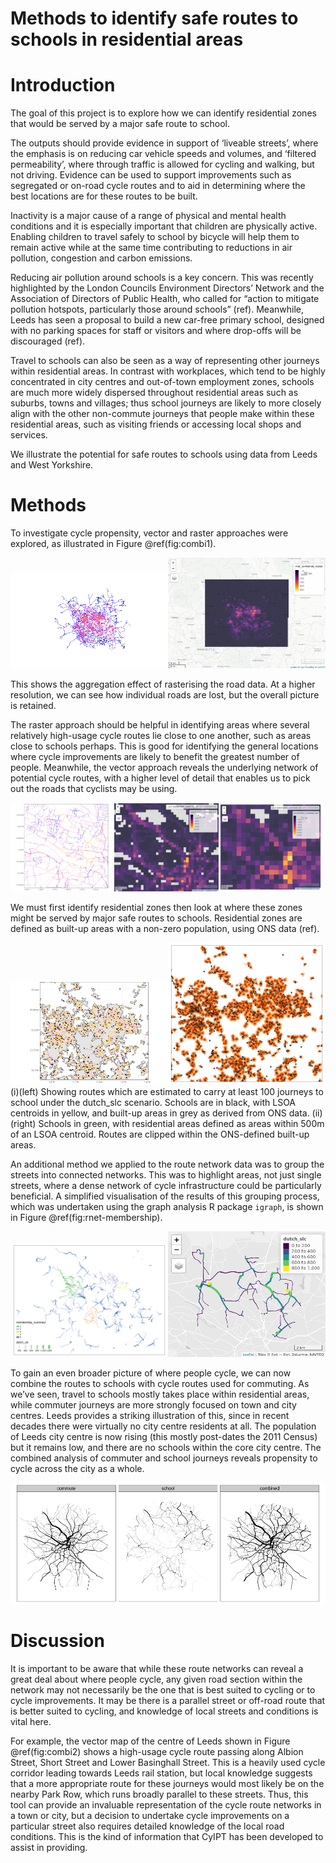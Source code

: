 Methods to identify safe routes to schools in residential areas
================

<!-- README.md is generated from README.Rmd. Please edit that file -->

# Introduction

<!-- badges: start -->

<!-- badges: end -->

The goal of this project is to explore how we can identify residential
zones that would be served by a major safe route to school.

The outputs should provide evidence in support of ‘liveable streets’,
where the emphasis is on reducing car vehicle speeds and volumes, and
‘filtered permeability’, where through traffic is allowed for cycling
and walking, but not driving. Evidence can be used to support
improvements such as segregated or on-road cycle routes and to aid in
determining where the best locations are for these routes to be built.

Inactivity is a major cause of a range of physical and mental health
conditions and it is especially important that children are physically
active. Enabling children to travel safely to school by bicycle will
help them to remain active while at the same time contributing to
reductions in air pollution, congestion and carbon emissions.

Reducing air pollution around schools is a key concern. This was
recently highlighted by the London Councils Environment Directors’
Network and the Association of Directors of Public Health, who called
for “action to mitigate pollution hotspots, particularly those around
schools” (ref). Meanwhile, Leeds has seen a proposal to build a new
car-free primary school, designed with no parking spaces for staff or
visitors and where drop-offs will be discouraged (ref).

Travel to schools can also be seen as a way of representing other
journeys within residential areas. In contrast with workplaces, which
tend to be highly concentrated in city centres and out-of-town
employment zones, schools are much more widely dispersed throughout
residential areas such as suburbs, towns and villages; thus school
journeys are likely to more closely align with the other non-commute
journeys that people make within these residential areas, such as
visiting friends or accessing local shops and services.

We illustrate the potential for safe routes to schools using data from
Leeds and West Yorkshire.

# Methods

To investigate cycle propensity, vector and raster approaches were
explored, as illustrated in Figure
@ref(fig:combi1).

<img src="combined rnet.png" title="Demonstration of vector vs raster representations of combined commute/school travel route networks in sample region (West Yorkshire)." alt="Demonstration of vector vs raster representations of combined commute/school travel route networks in sample region (West Yorkshire)." width="50%" /><img src="combined rnet 1km raster.png" title="Demonstration of vector vs raster representations of combined commute/school travel route networks in sample region (West Yorkshire)." alt="Demonstration of vector vs raster representations of combined commute/school travel route networks in sample region (West Yorkshire)." width="50%" />

This shows the aggregation effect of rasterising the road data. At a
higher resolution, we can see how individual roads are lost, but the
overall picture is retained.

The raster approach should be helpful in identifying areas where several
relatively high-usage cycle routes lie close to one another, such as
areas close to schools perhaps. This is good for identifying the general
locations where cycle improvements are likely to benefit the greatest
number of people. Meanwhile, the vector approach reveals the underlying
network of potential cycle routes, with a higher level of detail that
enables us to pick out the roads that cyclists may be
using.

<img src="combined_rnet_leeds_centre.png" title="The vector route network, 100m and 200m resolution raster images for the centre of Leeds, showing the combined commute/school travel networks." alt="The vector route network, 100m and 200m resolution raster images for the centre of Leeds, showing the combined commute/school travel networks." width="33%" /><img src="100m_clxm_leeds_centre.png" title="The vector route network, 100m and 200m resolution raster images for the centre of Leeds, showing the combined commute/school travel networks." alt="The vector route network, 100m and 200m resolution raster images for the centre of Leeds, showing the combined commute/school travel networks." width="33%" /><img src="200m_clxm_leeds_centre.png" title="The vector route network, 100m and 200m resolution raster images for the centre of Leeds, showing the combined commute/school travel networks." alt="The vector route network, 100m and 200m resolution raster images for the centre of Leeds, showing the combined commute/school travel networks." width="33%" />

We must first identify residential zones then look at where these zones
might be served by major safe routes to schools. Residential zones are
defined as built-up areas with a non-zero population, using ONS data
(ref).

<img src="schools_and_lsoa.png" title="The location of schools, residential areas, and heavily used routes to schools in the Leeds and Bradford area." alt="The location of schools, residential areas, and heavily used routes to schools in the Leeds and Bradford area." width="50%" /><img src="routes-schools-res.png" title="The location of schools, residential areas, and heavily used routes to schools in the Leeds and Bradford area." alt="The location of schools, residential areas, and heavily used routes to schools in the Leeds and Bradford area." width="50%" />
(i)(left) Showing routes which are estimated to carry at least 100
journeys to school under the dutch\_slc scenario. Schools are in black,
with LSOA centroids in yellow, and built-up areas in grey as derived
from ONS data. (ii)(right) Schools in green, with residential areas
defined as areas within 500m of an LSOA centroid. Routes are clipped
within the ONS-defined built-up areas.

An additional method we applied to the route network data was to group
the streets into connected networks. This was to highlight areas, not
just single streets, where a dense network of cycle infrastructure could
be particularly beneficial. A simplified visualisation of the results of
this grouping process, which was undertaken using the graph analysis R
package `igraph`, is shown in Figure
@ref(fig:rnet-membership).

<img src="Plots/rnet-membership-4-groups.png" title="Route networks with high cycle to school potential (100+ trips per day under Go Dutch) grouped by connectivity, with the largest 4 groups in terms of number of segments highlighted by colour (left). A zoomed-in view of the second largest group." alt="Route networks with high cycle to school potential (100+ trips per day under Go Dutch) grouped by connectivity, with the largest 4 groups in terms of number of segments highlighted by colour (left). A zoomed-in view of the second largest group." width="50%" /><img src="Plots/rnet-group2.png" title="Route networks with high cycle to school potential (100+ trips per day under Go Dutch) grouped by connectivity, with the largest 4 groups in terms of number of segments highlighted by colour (left). A zoomed-in view of the second largest group." alt="Route networks with high cycle to school potential (100+ trips per day under Go Dutch) grouped by connectivity, with the largest 4 groups in terms of number of segments highlighted by colour (left). A zoomed-in view of the second largest group." width="50%" />

To gain an even broader picture of where people cycle, we can now
combine the routes to schools with cycle routes used for commuting. As
we’ve seen, travel to schools mostly takes place within residential
areas, while commuter journeys are more strongly focused on town and
city centres. Leeds provides a striking illustration of this, since in
recent decades there were virtually no city centre residents at all. The
population of Leeds city centre is now rising (this mostly post-dates
the 2011 Census) but it remains low, and there are no schools within the
core city centre. The combined analysis of commuter and school journeys
reveals propensity to cycle across the city as a
whole.

<img src="faceted_to_scale.png" title="Route networks of commute, school and combined cycle propensity in the 5km zone surrounding Leeds Railway Station" alt="Route networks of commute, school and combined cycle propensity in the 5km zone surrounding Leeds Railway Station" width="100%" />

# Discussion

It is important to be aware that while these route networks can reveal a
great deal about where people cycle, any given road section within the
network may not necessarily be the one that is best suited to cycling or
to cycle improvements. It may be there is a parallel street or off-road
route that is better suited to cycling, and knowledge of local streets
and conditions is vital here.

For example, the vector map of the centre of Leeds shown in Figure
@ref(fig:combi2) shows a high-usage cycle route passing along Albion
Street, Short Street and Lower Basinghall Street. This is a heavily used
cycle corridor leading towards Leeds rail station, but local knowledge
suggests that a more appropriate route for these journeys would most
likely be on the nearby Park Row, which runs broadly parallel to these
streets. Thus, this tool can provide an invaluable representation of the
cycle route networks in a town or city, but a decision to undertake
cycle improvements on a particular street also requires detailed
knowledge of the local road conditions. This is the kind of information
that CyIPT has been developed to assist in providing.
